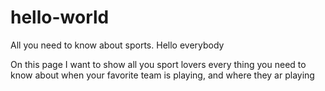 # hello-world
All you need to know about sports.
Hello everybody

On this page I want to show all you sport lovers every thing you need to know about when your favorite team is playing, and where they ar playing

